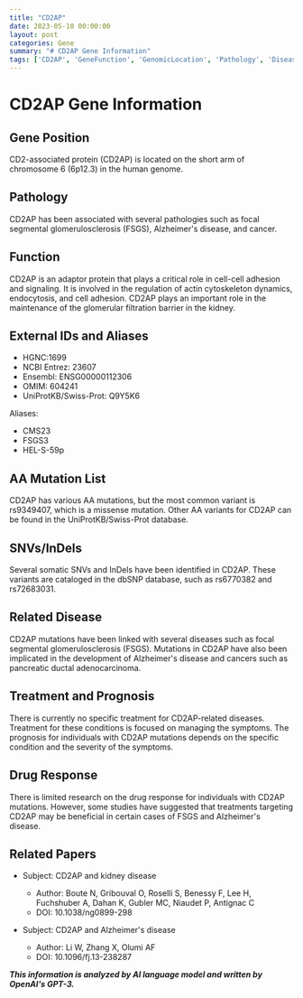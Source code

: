 ```yaml
---
title: "CD2AP"
date: 2023-05-10 00:00:00
layout: post
categories: Gene
summary: "# CD2AP Gene Information"
tags: ['CD2AP', 'GeneFunction', 'GenomicLocation', 'Pathology', 'Disease', 'Mutation', 'Treatment', 'DrugResponse']
---
```


# CD2AP Gene Information

## Gene Position
CD2-associated protein (CD2AP) is located on the short arm of chromosome 6 (6p12.3) in the human genome.

## Pathology 
CD2AP has been associated with several pathologies such as focal segmental glomerulosclerosis (FSGS), Alzheimer's disease, and cancer.

## Function
CD2AP is an adaptor protein that plays a critical role in cell-cell adhesion and signaling. It is involved in the regulation of actin cytoskeleton dynamics, endocytosis, and cell adhesion. CD2AP plays an important role in the maintenance of the glomerular filtration barrier in the kidney.

## External IDs and Aliases
- HGNC:1699
- NCBI Entrez: 23607
- Ensembl: ENSG00000112306
- OMIM: 604241
- UniProtKB/Swiss-Prot: Q9Y5K6

Aliases: 
- CMS23
- FSGS3
- HEL-S-59p

## AA Mutation List
CD2AP has various AA mutations, but the most common variant is rs9349407, which is a missense mutation. Other AA variants for CD2AP can be found in the UniProtKB/Swiss-Prot database.

## SNVs/InDels
Several somatic SNVs and InDels have been identified in CD2AP. These variants are cataloged in the dbSNP database, such as rs6770382 and rs72683031.

## Related Disease
CD2AP mutations have been linked with several diseases such as focal segmental glomerulosclerosis (FSGS). Mutations in CD2AP have also been implicated in the development of Alzheimer's disease and cancers such as pancreatic ductal adenocarcinoma.

## Treatment and Prognosis
There is currently no specific treatment for CD2AP-related diseases. Treatment for these conditions is focused on managing the symptoms. The prognosis for individuals with CD2AP mutations depends on the specific condition and the severity of the symptoms.

## Drug Response
There is limited research on the drug response for individuals with CD2AP mutations. However, some studies have suggested that treatments targeting CD2AP may be beneficial in certain cases of FSGS and Alzheimer's disease.

## Related Papers
- Subject: CD2AP and kidney disease
  - Author: Boute N, Gribouval O, Roselli S, Benessy F, Lee H, Fuchshuber A, Dahan K, Gubler MC, Niaudet P, Antignac C
  - DOI: 10.1038/ng0899-298
  
- Subject: CD2AP and Alzheimer's disease
  - Author: Li W, Zhang X, Olumi AF
  - DOI: 10.1096/fj.13-238287

**_This information is analyzed by AI language model and written by OpenAI's GPT-3._**